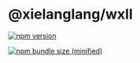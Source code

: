 # @xielanglang/wxll

[![npm version](https://img.shields.io/npm/v/@xielanglang/wxll.svg)](https://github.com/langlangbody/wxll)

[![npm bundle size (minified)](https://img.shields.io/npm/v/:scope/:packageName.svg)](https://github.com/langlangbody/wxll)